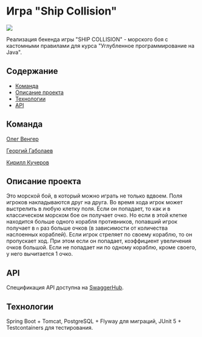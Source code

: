 # Игра "Ship Collision"

![](https://travis-ci.org/jpyatachkov/Unnamed-02-2018.svg?branch=dev)

Реализация бекенда игры "SHIP COLLISION" - морского боя с кастомными правилами для курса "Углубленное программирование на Java".

## Содержание

- [Команда](#команда)
- [Описание проекта](#описание-проекта)
- [Технологии](#технологии)
- [API](#api)

## Команда

[Олег Венгер](https://github.com/farir1408)

[Георгий Габолаев](https://github.com/gabolaev)

[Кирилл Кучеров](https://github.com/jpyatachkov)


## Описание проекта

Это морской бой, в который можно играть не только вдвоем. Поля игроков накладываются друг на друга. Во время хода игрок может выстрелить в любую клетку поля. Если он попадает, то как и в классическом морском бое он получает очко. Но если в этой клетке находится больше одного корабля противников, попавший игрок получает в `n` раз больше очков (в зависимости от количества наслоенных кораблей). Если игрок стреляет по своему кораблю, то он пропускает ход. При этом если он попадает, коэффициент увеличения очков большой. Если не попадает ни по одному кораблю, кроме своего, у него вычитается 1 очко.

## API

Спецификация API доступна на [SwaggerHub](https://app.swaggerhub.com/apis/jpyatachkov/ship-collision/).

## Технологии

Spring Boot + Tomcat, PostgreSQL + Flyway для миграций, JUnit 5 + Testcontainers для тестирования.
